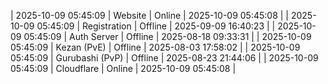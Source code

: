 | 2025-10-09 05:45:09 | Website | Online | 2025-10-09 05:45:08 |
| 2025-10-09 05:45:09 | Registration | Offline | 2025-09-09 16:40:23 |
| 2025-10-09 05:45:09 | Auth Server | Offline | 2025-08-18 09:33:31 |
| 2025-10-09 05:45:09 | Kezan (PvE) | Offline | 2025-08-03 17:58:02 |
| 2025-10-09 05:45:09 | Gurubashi (PvP) | Offline | 2025-08-23 21:44:06 |
| 2025-10-09 05:45:09 | Cloudflare | Online | 2025-10-09 05:45:08 |
